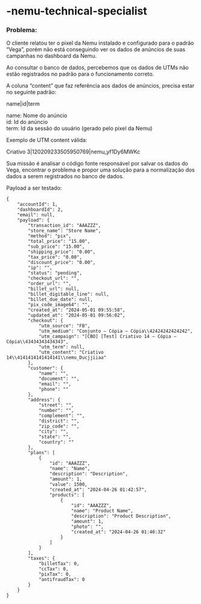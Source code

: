 # -nemu-technical-specialist


### Problema:

O cliente relatou ter o pixel da Nemu instalado e configurado para o padrão “Vega”, porém não está conseguindo ver os dados de anúncios de suas campanhas no dashboard da Nemu. 

Ao consultar o banco de dados, percebemos que os dados de UTMs não estão registrados no padrão para o funcionamento correto.



A coluna “content” que faz referência aos dados de anúncios, precisa estar no seguinte padrão:

name|id|term

name: Nome do anúncio <br /> 
id: Id do anúncio <br />
term:  Id da sessão do usuário (gerado pelo pixel da Nemu) <br />

Exemplo de UTM content válida:

Criativo 3|120209233505950769|nemu_yf1Dy6MWKc


Sua missão é analisar o código fonte responsável por salvar os dados do Vega, encontrar o problema e propor uma solução para a normalização dos dados a serem registrados no banco de dados.


Payload a ser testado:

```
{
	"accountId": 1,
	"dashboardId": 2,
	"email": null,
	"payload": {
		"transaction_id": "AAAZZZ",
		"store_name": "Store Name",
		"method": "pix",
		"total_price": "15.00",
		"sub_price": "15.00",
		"shipping_price": "0.00",
		"tax_price": "0.00",
		"discount_price": "0.00",
		"ip": "",
		"status": "pending",
		"checkout_url": "",
		"order_url": "",
		"billet_url": null,
		"billet_digitable_line": null,
		"billet_due_date": null,
		"pix_code_image64": "",
		"created_at": "2024-05-01 09:55:58",
		"updated_at": "2024-05-01 09:56:02",
		"checkout": {
			"utm_source": "FB",
			"utm_medium": "Conjunto — Cópia — Cópia\\42424242424242",
			"utm_campaign": "[CBO] [Test] Criativo 14 — Cópia — Cópia\\43434343434343",
			"utm_term": null,
			"utm_content": "Criativo 14\\4141414141414141\\nemu_Ducjjiiaa"
		},
		"customer": {
			"name": "",
			"document": "",
			"email": "",
			"phone": ""
		},
		"address": {
			"street": "",
			"number": "",
			"complement": "",
			"district": "",
			"zip_code": "",
			"city": "",
			"state": "",
			"country": ""
		},
		"plans": [
			{
				"id": "AAAZZZ",
				"name": "Name",
				"description": "Description",
				"amount": 1,
				"value": 1500,
				"created_at": "2024-04-26 01:42:57",
				"products": [
					{
						"id": "AAAZZZ",
						"name": "Product Name",
						"description": "Product Description",
						"amount": 1,
						"photo": "",
						"created_at": "2024-04-26 01:40:32"
					}
				]
			}
		],
		"taxes": {
			"billetTax": 0,
			"ccTax": 0,
			"pixTax": 0,
			"antifraudTax": 0
		}
	}
}
```
